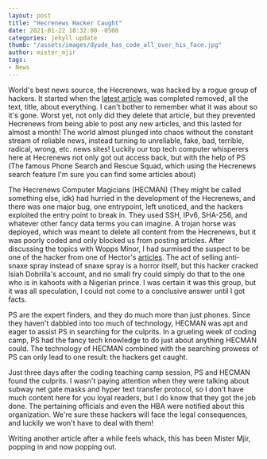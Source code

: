```yaml
---
layout: post
title: "Hecrenews Hacker Caught"
date: 2021-01-22 18:32:00 -0500
categories: jekyll update
thumb: "/assets/images/dyude_has_code_all_over_his_face.jpg"
author: mister_mjir
tags:
- News
---
```


World's best news source, the Hecrenews, was hacked by a rogue group of hackers. It started when the 
[latest article](https://hecrenews.github.io/jekyll/update/2020/12/28/redacted.html) was completed removed, all the text, title, about everything. I can't bother
to remember what it was about so it's gone. Worst yet, not only did they delete that article, but they prevented Hecrenews from being able to post any new articles,
and this lasted for almost a month! The world almost plunged into chaos without the constant stream of reliable news, instead turning to unreliable, fake, bad,
terrible, radical, wrong, etc. news sites! Luckily our top tech computer whisperers here at Hecrenews not only got out access back, but with the help of PS
(The famous Phone Search and Rescue Squad, which using the Hecrenews search feature I'm sure you can find some articles about)

The Hecrenews Computer Magicians (HECMAN) (They might be called something else, idk) had hurried in the development of the Hecrenews, and there was one major bug,
one entrypoint, left unoticed, and the hackers exploited the entry point to break in. They used SSH, IPv6, SHA-256, and whatever other fancy data terms you can
imagine. A trojan horse was deployed, which was meant to delete all content from the Hecrenews, but it was poorly coded and only blocked us from posting articles.
After discussing the topics with Wopps Minor, I had surmised the suspect to be one of the hacker from one of Hector's
[articles](https://hecrenews.github.io/jekyll/update/2020/08/05/email-hackers-bring-man-closer-to-everyone-in-his-contact-list.html). The act of selling
anti-snaxe spray instead of snaxe spray is a horror itself, but this hacker cracked Isiah Dobrilla's account, and no small fry could simply do that to the one
who is in kahoots with a Nigerian prince. I was certain it was this group, but it was all speculation, I could not come to a conclusive answer until I got facts.

PS are the expert finders, and they do much more than just phones. Since they haven't dabbled into too much of technology, HECMAN was apt and eager to assist PS in
searching for the culprits. In a grueling week of coding camp, PS had the fancy tech knowledge to do just about anything HECMAN could. The technology of HECMAN
combined with the searching prowess of PS can only lead to one result: the hackers get caught.

Just three days after the coding teaching camp session, PS and HECMAN found the culprits. I wasn't paying attention when they were talking about subway net gate
masks and hyper text transfer protocol, so I don't have much content here for you loyal readers, but I do know that they got the job done. The pertaining officials
and even the HBA were notified about this organization. We're sure these hackers will face the legal consequences, and luckily we won't have to deal with them!

Writing another article after a while feels whack, this has been Mister Mjir, popping in and now popping out.
